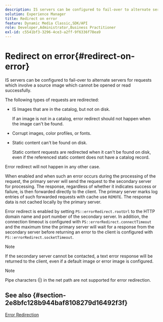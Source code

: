 ```yaml
---
description: IS servers can be configured to fail-over to alternate servers for requests which involve a source image which cannot be opened or read successfully.
solution: Experience Manager
title: Redirect on error
feature: Dynamic Media Classic,SDK/API
role: Developer,Administrator,Business Practitioner
exl-id: c5541bf3-3296-4ce3-a2ff-9f6336f78ea9
---
```

# Redirect on error{#redirect-on-error}

IS servers can be configured to fail-over to alternate servers for requests which involve a source image which cannot be opened or read successfully.

The following types of requests are redirected:

* IS Images that are in the catalog, but not on disk.

  If an image is not in a catalog, error redirect should not happen when the image can't be found. 

* Corrupt images, color profiles, or fonts. 
* Static content can't be found on disk.

  Static content requests are redirected when it can't be found on disk, even if the referenced static content does not have a catalog record.

Error redirect will not happen in any other case.

When enabled and when such an error occurs during the processing of the request, the primary server will send the request to the secondary server for processing. The response, regardless of whether it indicates success or failure, is then forwarded directly to the client. The primary server marks log entries of such forwarded requests with cache use `REMOTE`. The response data is not cached locally by the primary server.

Error redirect is enabled by setting `PS::errorRedirect.rootUrl` to the HTTP domain name and port number of the secondary server. In addition, the connection timeout is configured with `PS::errorRedirect.connectTimeout` and the maximum time the primary server will wait for a response from the secondary server before returning an error to the client is configured with `PS::errorRedirect.socketTimeout`.

>[!NOTE]
>
>If the secondary server cannot be contacted, a text error response will be returned to the client, even if a default image or error image is configured.

>[!NOTE]
>
>Pipe characters (|) in the net path are not supported for error redirection.

## See also {#section-2e8bfc128b944baf8108279d16492f3f}

[Error Redirection](../../../is-api/image-serving-api-ref/c-configuration-and-administration/c-server-settings/r-error-redirection.md#reference-268b1bf6ce1b44bb979727c6f5daf1ac)
